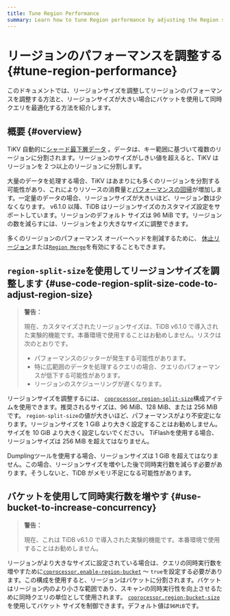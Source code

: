 ```yaml
---
title: Tune Region Performance
summary: Learn how to tune Region performance by adjusting the Region size and how to use buckets to optimize concurrent queries when the Region size is large.
---
```


# リージョンのパフォーマンスを調整する {#tune-region-performance}

このドキュメントでは、リージョンサイズを調整してリージョンのパフォーマンスを調整する方法と、リージョンサイズが大きい場合にバケットを使用して同時クエリを最適化する方法を紹介します。

## 概要 {#overview}

TiKV 自動的に[シャード最下層データ](/best-practices/tidb-best-practices.md#data-sharding) 。データは、キー範囲に基づいて複数のリージョンに分割されます。リージョンのサイズがしきい値を超えると、TiKV はリージョンを 2 つ以上のリージョンに分割します。

大量のデータを処理する場合、TiKV はあまりにも多くのリージョンを分割する可能性があり、これによりリソースの消費量と[パフォーマンスの回帰](/best-practices/massive-regions-best-practices.md#performance-problem)が増加します。一定量のデータの場合、リージョンサイズが大きいほど、リージョン数は少なくなります。 v6.1.0 以降、TiDB はリージョンサイズのカスタマイズ設定をサポートしています。リージョンのデフォルト サイズは 96 MiB です。リージョンの数を減らすには、リージョンをより大きなサイズに調整できます。

多くのリージョンのパフォーマンス オーバーヘッドを削減するために、 [休止リージョン](/best-practices/massive-regions-best-practices.md#method-4-increase-the-number-of-tikv-instances)または[`Region Merge`](/best-practices/massive-regions-best-practices.md#method-5-adjust-raft-base-tick-interval)を有効にすることもできます。

## <code>region-split-size</code>を使用してリージョンサイズを調整します {#use-code-region-split-size-code-to-adjust-region-size}

> **警告：**
>
> 現在、カスタマイズされたリージョンサイズは、TiDB v6.1.0 で導入された実験的機能です。本番環境で使用することはお勧めしません。リスクは次のとおりです。
>
> -   パフォーマンスのジッターが発生する可能性があります。
> -   特に広範囲のデータを処理するクエリの場合、クエリのパフォーマンスが低下する可能性があります。
> -   リージョンのスケジューリングが遅くなります。

リージョンサイズを調整するには、 [`coprocessor.region-split-size`](/tikv-configuration-file.md#region-split-size)構成アイテムを使用できます。推奨されるサイズは、96 MiB、128 MiB、または 256 MiB です。 `region-split-size`の値が大きいほど、パフォーマンスがより不安定になります。リージョンサイズを 1 GiB より大きく設定することはお勧めしません。サイズを 10 GiB より大きく設定しないでください。 TiFlashを使用する場合、リージョンサイズは 256 MiB を超えてはなりません。

Dumplingツールを使用する場合、リージョンサイズは 1 GiB を超えてはなりません。この場合、リージョンサイズを増やした後で同時実行数を減らす必要があります。そうしないと、TiDB がメモリ不足になる可能性があります。

## バケットを使用して同時実行数を増やす {#use-bucket-to-increase-concurrency}

> **警告：**
>
> 現在、これは TiDB v6.1.0 で導入された実験的機能です。本番環境で使用することはお勧めしません。

リージョンがより大きなサイズに設定されている場合は、クエリの同時実行数を増やすために[`coprocessor.enable-region-bucket`](/tikv-configuration-file.md#enable-region-bucket-new-in-v610) ～ `true`を設定する必要があります。この構成を使用すると、リージョンはバケットに分割されます。バケットはリージョン内のより小さな範囲であり、スキャンの同時実行性を向上させるために同時クエリの単位として使用されます。 [`coprocessor.region-bucket-size`](/tikv-configuration-file.md#region-bucket-size-new-in-v610)を使用してバケット サイズを制御できます。デフォルト値は`96MiB`です。
